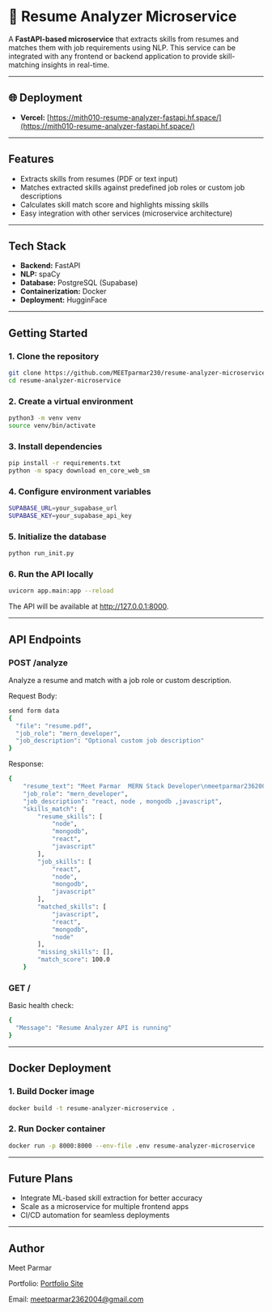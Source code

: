 
# 🧠 Resume Analyzer Microservice

A **FastAPI-based microservice** that extracts skills from resumes and matches them with job requirements using NLP. This service can be integrated with any frontend or backend application to provide skill-matching insights in real-time.

---

## 🌐 Deployment
- **Vercel:** [https://mith010-resume-analyzer-fastapi.hf.space/](https://mith010-resume-analyzer-fastapi.hf.space/)

---

## Features

- Extracts skills from resumes (PDF or text input)
- Matches extracted skills against predefined job roles or custom job descriptions
- Calculates skill match score and highlights missing skills
- Easy integration with other services (microservice architecture)

---

## Tech Stack

- **Backend:** FastAPI
- **NLP:** spaCy
- **Database:** PostgreSQL (Supabase)
- **Containerization:** Docker
- **Deployment:** HugginFace

---

## Getting Started

### 1. Clone the repository

```bash
git clone https://github.com/MEETparmar230/resume-analyzer-microservice.git
cd resume-analyzer-microservice
```
### 2. Create a virtual environment

```bash
python3 -m venv venv
source venv/bin/activate
```
### 3. Install dependencies

```bash
pip install -r requirements.txt
python -m spacy download en_core_web_sm
```
### 4. Configure environment variables

```bash
SUPABASE_URL=your_supabase_url
SUPABASE_KEY=your_supabase_api_key
```
### 5. Initialize the database

```bash
python run_init.py
```
### 6. Run the API locally

```bash
uvicorn app.main:app --reload
```
The API will be available at http://127.0.0.1:8000.

---

## API Endpoints

### POST /analyze
Analyze a resume and match with a job role or custom description.

Request Body:
```bash
send form data
{
  "file": "resume.pdf",
  "job_role": "mern_developer",
  "job_description": "Optional custom job description"
}
```

Response:
```bash
{
    "resume_text": "Meet Parmar  MERN Stack Developer\nmeetparmar2362004@gmail.com\nKadi, Gujarat\ngithub.com/MEETparmar230\n9662487198\nlinkedin.com/in/mitkumar-parmar-b23b20279\nProfile\nEnthusiastic and detail-oriented MERN Stack Developer with hands-on experience building frontend and full-\nstack applications. Skilled in developing responsive web interfaces using React and Tailwind CSS, and backend \nAPIs with Node.js and MongoDB. Eager to contribute to dynamic development teams and grow in a collaborative \nenvironment.\nEducation\n2021 – 2025\nLinch, Mehsana\nBachelor of Engineering  in Computer Science                CGPA=7.88\nSaffrony Institute of Technology(GTU)\nSkills\nLanguages\nJavaScript\nHTML\nCSS\nSQL\nTools & Platforms\nGit\nGitHub\nPostman\nFrameworks & Libraries:\nNext.js\nReact.js\nNode.js\nExpress.js\nTailwind CSS\nDa",
    "job_role": "mern_developer",
    "job_description": "react, node , mongodb ,javascript",
    "skills_match": {
        "resume_skills": [
            "node",
            "mongodb",
            "react",
            "javascript"
        ],
        "job_skills": [
            "react",
            "node",
            "mongodb",
            "javascript"
        ],
        "matched_skills": [
            "javascript",
            "react",
            "mongodb",
            "node"
        ],
        "missing_skills": [],
        "match_score": 100.0
    }

```

### GET /

Basic health check:
```bash
{
  "Message": "Resume Analyzer API is running"
}
```
---

## Docker Deployment

### 1. Build Docker image
```bash
docker build -t resume-analyzer-microservice .
```

### 2. Run Docker container
```bash
docker run -p 8000:8000 --env-file .env resume-analyzer-microservice
```
---

## Future Plans

- Integrate ML-based skill extraction for better accuracy
- Scale as a microservice for multiple frontend apps
- CI/CD automation for seamless deployments

---

## Author

Meet Parmar

Portfolio: [Portfolio Site](https://my-portfolio-site-theta-five.vercel.app/)

Email: meetparmar2362004@gmail.com